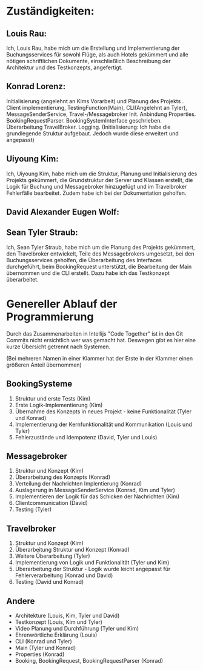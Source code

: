 # Zuständigkeiten:

## Louis Rau:
Ich, Louis Rau, habe mich um die Erstellung und Implementierung der Buchungsservices für sowohl Flüge, als auch Hotels gekümmert und alle nötigen schriftlichen Dokumente, einschließlich Beschreibung der Architektur und des Testkonzepts, angefertigt.

## Konrad Lorenz:
Initialisierung (angelehnt an Kims Vorarbeit) und Planung des Projekts . Client implementierung, TestingFunction(Main), CLI(Angelehnt an Tyler), MessageSenderService, Travel-/Messagebroker Init.
Anbindung Properties. BookingRequestParser. BookingSystemInterface geschrieben. Überarbeitung TravelBroker. Logging.
(Initialisierung: Ich habe die grundlegende Struktur aufgebaut. Jedoch wurde diese erweitert und angepasst)
## Uiyoung Kim:
Ich, Uiyoung Kim, habe mich um die Struktur, Planung und Initialisierung des Projekts gekümmert, die Grundstruktur der Server und Klassen erstellt, die Logik für Buchung und Messagebroker hinzugefügt und im Travelbroker Fehlerfälle bearbeitet. Zudem habe ich bei der Dokumentation geholfen.

## David Alexander Eugen Wolf:


## Sean Tyler Straub:
Ich, Sean Tyler Straub, habe mich um die Planung des Projekts gekümmert, den Travelbroker entwickelt, Teile des Messagebrokers umgesetzt, bei den Buchungsservices geholfen, die Überarbeitung des Interfaces durchgeführt, beim BookingRequest unterstützt, die Bearbeitung der Main übernommen und die CLI erstellt. Dazu habe ich das Testkonzept überarbeitet.

# Genereller Ablauf der Programmierung
Durch das Zusammenarbeiten in Intellijs "Code Together" ist in den Git Commits nicht ersichtlich wer was gemacht hat. Deswegen gibt es hier eine kurze Übersicht getrennt nach Systemen. 

(Bei mehreren Namen in einer Klammer hat der Erste in der Klammer einen größeren Anteil übernommen)
## BookingSysteme
1. Struktur und erste Tests (Kim)
2. Erste Logik-Implementierung (Kim)
3. Übernahme des Konzepts in neues Projekt - keine Funktionalität (Tyler und Konrad)
4. Implementierung der Kernfunktionalität und Kommunikation (Louis und Tyler)
5. Fehlerzustände und Idempotenz (David, Tyler und Louis)
## Messagebroker
1. Struktur und Konzept (Kim)
2. Überarbeitung des Konzepts (Konrad)
3. Verteilung der Nachrichten Implentierung (Konrad)
4. Auslagerung in MessageSenderService (Konrad, Kim und Tyler)
5. Implementieren der Logik für das Schicken der Nachrichten (Kim)
6. Clientcommunication (David)
7. Testing (Tyler)
## Travelbroker
1. Struktur und Konzept (Kim)
2. Überarbeitung Struktur und Konzept (Konrad)
3. Weitere Überarbeitung (Tyler)
4. Implementierung von Logik und Funktionalität (Tyler und Kim)
5. Überarbeitung der Struktur - Logik wurde leicht angepasst für Fehlerverarbeitung (Konrad und David)
6. Testing (David und Konrad)
## Andere
- Architekture (Louis, Kim, Tyler und David)
- Testkonzept (Louis, Kim und Tyler)
- Video Planung und Durchführung (Tyler und Kim)
- Ehrenwörtliche Erklärung (Louis)
- CLI (Konrad und Tyler)
- Main (Tyler und Konrad)
- Properties (Konrad)
- Booking, BookingRequest, BookingRequestParser (Konrad)
